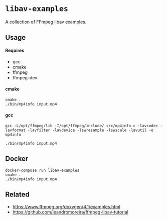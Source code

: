 # `libav-examples`
A collection of FFmpeg libav examples.

## Usage
#### Requires
* gcc
* cmake
* ffmpeg
* ffmpeg-dev

#### cmake
```
cmake .
./bin/mp4info input.mp4
```

#### gcc
```
gcc -L/opt/ffmpeg/lib -I/opt/ffmpeg/include/ src/mp4info.c -lavcodec -lavformat -lavfilter -lavdevice -lswresample -lswscale -lavutil -o mp4info

./bin/mp4info input.mp4
```

## Docker
```
docker-compose run libav-examples
cmake .
./bin/mp4info input.mp4
```

## Related
* https://www.ffmpeg.org/doxygen/4.1/examples.html
* https://github.com/leandromoreira/ffmpeg-libav-tutorial